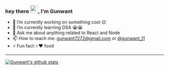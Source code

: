 ### hey there <img src="https://media.giphy.com/media/hvRJCLFzcasrR4ia7z/giphy.gif" width="25px">, I'm Gunwant 

- 🔭 I’m currently working on something cool :wink:
- 🌱 I’m currently learning DSA 😭😭
- 💬 Ask me about anything related to React and Node
- 📫 How to reach me: [gunwant7272@gmail.com](gunwant7272@gmail.com) or [@gunwant_11](https://twitter.com/gunwant_11) 
- ⚡ Fun fact: i ❤ food

---
<a href="https://github.com/anuraghazra/github-readme-stats">
  <img align="center" src="https://github-readme-stats.anuraghazra1.vercel.app/api?username=gunwant11&show_icons=true&include_all_commits=true" alt="Gunwant's github stats" />
</a>
